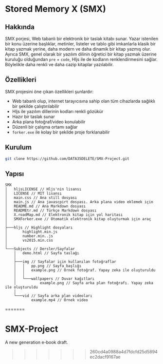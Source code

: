 # Stored Memory X (SMX)

## Hakkında

SMX porjesi, Web tabanlı bir elektronik bir taslak kitabı sunar. Yazar istenilen bir konu üzerine başlıklar, metinler, listeler ve tablo gibi imkanlarla klasik bir kitap yazmak yerine, daha modern ve daha dinamik bir kitap yazmış olur. Ayrıca SMX, genel olarak bir yazılım dilinin öğretici bir kitap yazmak üzerine kuruluğu olduğundan `pre` + `code`, Hljs ile de kodların renklendirmesini sağlar. Böylelikle daha renkli ve daha cazip kitaplar yazılabilir.

## Özellikleri

SMX projesini öne çıkan özellikleri şunlardır:

- Web tabanlı olup, internet tarayıcısına sahip olan tüm cihazlarda sağlıklı bir şekilde çalıştırılabilir
- Hljs ile yazılım dillerinin kodları renkli gözükür
- Hazır bir taslak sunar
- Arka plana fotoğraf/video konulabilir
- Düzenli bir çalışma ortamı sağlar
- `forker.exe` ile kolay bir şekilde proje forklanabilir

## Kurulum

```bash
git clone https://github.com/DATA35DELETE/SMX-Project.git
```

## Yapısı

```stylus
SMX
│   hljsLICENSE // Hljs'nin lisansı
│   LICENSE // MIT lisansı
│   main.css // Ana still dosyası
│   main.js // Ana javascpirt dosyası. Arka plana video eklemek için
│   README.md // Ana Markdown dosyası
│   READMEtr.md // Türkçe Markdown dosyası
│   X.roadMap.md // Elektronik kitap için yol haritası
│   SMXForker.exe // Otomatik elektronik kitap oluşturmak için araç
│
├───hljs // Highlight dosyaları
│       highlight.min.js
│       number.min..js
│       vs2015.min.css
│
└───Subjects // Dersler/Sayfalar
    │   demo.html // Sayfa taslağı
    │
    ├───img // Sayfalar için kullanılan fotoğraflar
    │   │   pp.png // Sayfa başlığı
    │   │   example.png // Örnek fotoğraf. Yapay zeka ile oluşturuldu
    │   │
    │   └───wallpapers // Duvar kağıtları
    │           example.png // Sayfa arka plan fotoğrafı. Yapay zeka ile oluşturuldu
    │
    └───vid // Sayfa arka plan videoları
            example.mp4 // Örnek video
```
=======
# SMX-Project
A new generation e-book draft.
>>>>>>> 260cd4a0988a4d7fdcfd25d5894ec2dacf9167ae
